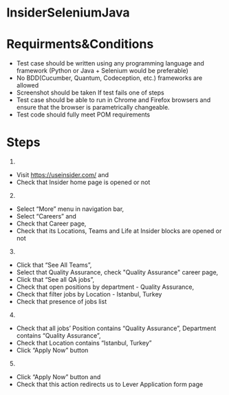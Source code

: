 # InsiderSeleniumJava

# Requirments&Conditions
- Test case should be written using any programming language and framework (Python or Java + Selenium would be preferable)
- No BDD(Cucumber, Quantum, Codeception, etc.) frameworks are allowed
- Screenshot should be taken If test fails one of steps
- Test case should be able to run in Chrome and Firefox browsers and ensure that the browser is parametrically changeable.
- Test code should fully meet POM requirements

# Steps
1. 
- Visit https://useinsider.com/ and 
- Check that Insider home page is opened or not
2. 
- Select “More” menu in navigation bar, 
- Select “Careers” and 
- Check that Career page,
- Check that its Locations, Teams and Life at Insider blocks are opened or not
3. 
- Click that “See All Teams”, 
- Select that Quality Assurance, check "Quality Assurance" career page,
- Click that “See all QA jobs”, 
- Check that open positions by department - Quality Assurance,
- Check that filter jobs by Location - Istanbul, Turkey
- Check that presence of jobs list
4. 
- Check that all jobs’ Position contains “Quality Assurance”, Department contains “Quality Assurance”, 
- Check that Location contains “Istanbul, Turkey”
- Click “Apply Now” button
5. 
- Click “Apply Now” button and 
- Check that this action redirects us to Lever Application form page
